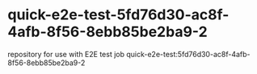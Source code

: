 # quick-e2e-test-5fd76d30-ac8f-4afb-8f56-8ebb85be2ba9-2
repository for use with E2E test job quick-e2e-test:5fd76d30-ac8f-4afb-8f56-8ebb85be2ba9-2
